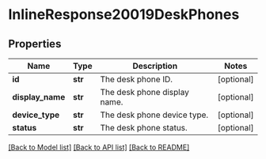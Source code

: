 # InlineResponse20019DeskPhones

## Properties
Name | Type | Description | Notes
------------ | ------------- | ------------- | -------------
**id** | **str** | The desk phone ID. | [optional] 
**display_name** | **str** | The desk phone display name. | [optional] 
**device_type** | **str** | The desk phone device type. | [optional] 
**status** | **str** | The desk phone status. | [optional] 

[[Back to Model list]](../README.md#documentation-for-models) [[Back to API list]](../README.md#documentation-for-api-endpoints) [[Back to README]](../README.md)

